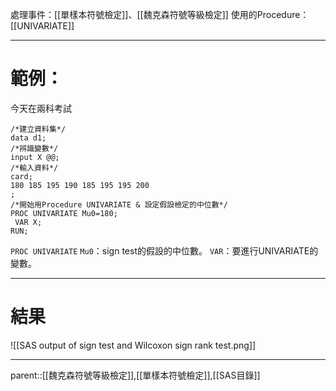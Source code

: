 處理事件：[[單樣本符號檢定]]、[[魏克森符號等級檢定]]
使用的Procedure：[[UNIVARIATE]]
- - -
# 範例：
今天在兩科考試
``` SAS
/*建立資料集*/
data d1;
/*辨識變數*/
input X @@;
/*輸入資料*/
card;
180 185 195 190 185 195 195 200
;
/*開始用Procedure UNIVARIATE & 設定假設檢定的中位數*/
PROC UNIVARIATE Mu0=180;
 VAR X;
RUN;
```
`PROC UNIVARIATE`
`Mu0`：sign test的假設的中位數。
`VAR`：要進行UNIVARIATE的變數。
- - -
# 結果
![[SAS output of sign test and Wilcoxon sign rank test.png]]
- - -
parent::[[魏克森符號等級檢定]],[[單樣本符號檢定]],[[SAS目錄]]